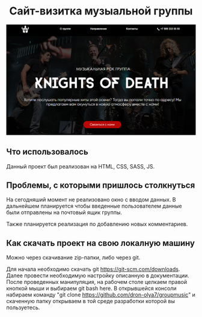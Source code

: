 <h1 align="center">Сайт-визитка музыальной группы</h1>


<img src="img/page.png">

## Что использовалось
Данный проект был реализован на HTML, CSS, SASS, JS.

## Проблемы, с которыми пришлось столкнуться

На сегодняший момент не реализовано окно с вводом данных. В дальнейшем планируется чтобы введенные пользователем данные были отправлены на почтовый ящик группы. 

Также планируется реализация по добавлению новых комментариев.

## Как скачать проект на свою локалную машину

Можно через скачивание zip-папки, либо через git.

Для начала необходимо скачать git https://git-scm.com/downloads. Далее провести необходимую настройку описанную в документации. После проведенных манипуляция, на рабочем столе целкаем правой кнопкой мыши и выбираем git bash here. В открывшейся консоли набираем команду "git clone https://github.com/dron-olya7/groupmusic" и скаченную папку открываем в той среде разработки которой вы пользуетесь.